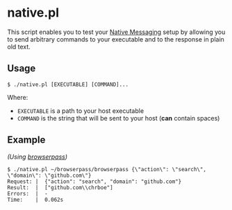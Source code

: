 # native.pl

This script enables you to test your [Native Messaging](https://developer.chrome.com/apps/nativeMessaging) setup by allowing you to send arbitrary commands to your executable and to the response in plain old text.

## Usage
```
$ ./native.pl [EXECUTABLE] [COMMAND]...
```

Where:
* `EXECUTABLE` is a path to your host executable
* `COMMAND` is the string that will be sent to your host (**can** contain spaces)

## Example

*(Using [browserpass](https://github.com/dannyvankooten/browserpass))*

```
$ ./native.pl ~/browserpass/browserpass {\"action\": \"search\", \"domain\": \"github.com\"}
Request: |  {"action": "search", "domain": "github.com"}
Result:  |  ["github.com\\chrboe"]
Errors:  |  -
Time:    |  0.062s
```